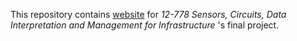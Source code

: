 This repository contains [website](https://v-srirama.github.io/12778-Project/) for *12-778* *Sensors, Circuits, Data Interpretation and Management for Infrastructure* 's final project.
